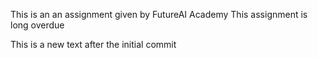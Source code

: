 This is an an assignment given by FutureAI Academy
This assignment is long overdue

This is a new text after the initial commit